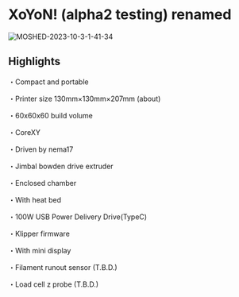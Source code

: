 # XoYoN! (alpha2 testing) renamed

![MOSHED-2023-10-3-1-41-34](https://github.com/Nekozombie666/PoYoN/assets/54419831/97da6006-b138-4203-af00-b51859339df4)

## Highlights
・Compact and portable

・Printer size 130mm×130mm×207mm (about)

・60x60x60 build volume

・CoreXY 

・Driven by nema17

・Jimbal bowden drive extruder

・Enclosed chamber

・With heat bed

・100W USB Power Delivery Drive(TypeC)

・Klipper firmware

・With mini display

・Filament runout sensor (T.B.D.)

・Load cell z probe (T.B.D.)
